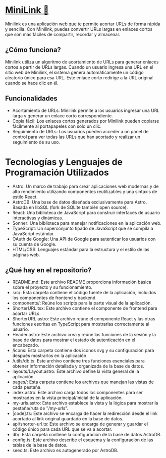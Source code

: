 # [MiniLink 🔗](https://minilink-snowy-feather-6817.fly.dev/)

Minilink es una aplicación web que te permite acortar URLs de forma rápida y sencilla. Con Minilink, puedes convertir URLs largas en enlaces cortos que son más fáciles de compartir, recordar y almacenar.

## ¿Cómo funciona?

Minilink utiliza un algoritmo de acortamiento de URLs para generar enlaces cortos a partir de URLs largas. Cuando un usuario ingresa una URL en el sitio web de Minilink, el sistema genera automáticamente un código aleatorio único para esa URL. Este enlace corto redirige a la URL original cuando se hace clic en él.

## Funcionalidades

- Acortamiento de URLs: Minilink permite a los usuarios ingresar una URL larga y generar un enlace corto correspondiente.
- Copia fácil: Los enlaces cortos generados por Minilink pueden copiarse fácilmente al portapapeles con solo un clic.
- Seguimiento de URLs: Los usuarios pueden acceder a un panel de control para ver todas las URLs que han acortado y realizar un seguimiento de su uso.


# Tecnologías y Lenguajes de Programación Utilizados

- Astro: Un marco de trabajo para crear aplicaciones web modernas y de alto rendimiento utilizando componentes reutilizables y una sintaxis de estilo React.
- AstroDB: Una base de datos diseñada exclusivamente para Astro. Basada en libSQL (fork de SQLite también open source).
- React: Una biblioteca de JavaScript para construir interfaces de usuario interactivas y dinámicas.
- Sonner: Una biblioteca para manejar notificaciones en la aplicación web.
- TypeScript: Un superconjunto tipado de JavaScript que se compila a JavaScript estándar.
- OAuth de Google: Una API de Google para autenticar los usuarios con su cuenta de Google.
- HTML/CSS: Lenguajes estándar para la estructura y el estilo de las páginas web.

## ¿Qué hay en el repositorio?

- README.md: Este archivo README proporciona información básica sobre el proyecto y su funcionamiento.
- src/: Esta carpeta contiene el código fuente de la aplicación, incluidos los componentes de frontend y backend.
- components/: Reúne los scripts para la parte visual de la aplicación.
- ShorterURL.tsx: Este archivo contiene el componente de frontend para acortar URLs.
- ShorterURL.astro: Este archivo reúne el componente React y las otras funciones escritas en TypeScript para mostrarlas correctamente al usuario.
- Header.astro: Este archivo crea y reúne las funciones de la sesión y la base de datos para mostrar el estado de autenticación en el encabezado.
- /icons: Esta carpeta contiene dos iconos svg y su configuración para después mostrarlos en la aplicación
- /utils/db.ts: Este archivo contiene tres funciones esenciales para obtener información detallada y organizada de la base de datos.
- layouts/Layout.astro: Este archivo define la vista general de la aplicación.
- pages/: Esta carpeta contiene los archivos que manejan las vistas de cada pestaña.
- index.astro: Este archivo carga todos los componentes para ser mostrados en la vista principal/inicial de la aplicación.
- my-urls.astro: Este archivo establece la vista y la lógica para mostrar la pestaña/ruta de "/my-urls".
- [code].ts: Este archivo se encarga de hacer la redirección desde el link acortado al link original guardado en la base de datos.
- api/shorter-url.ts: Este archivo se encarga de generar y guardar el código único para cada URL que se va a acortar.
- db/: Esta carpeta contiene la configuración de la base de datos AstroDB.
- config.ts: Este archivo describe el esquema y la configuración de las tablas de la base de datos.
- seed.ts: Este archivo es autogenerado por AstroDB.
